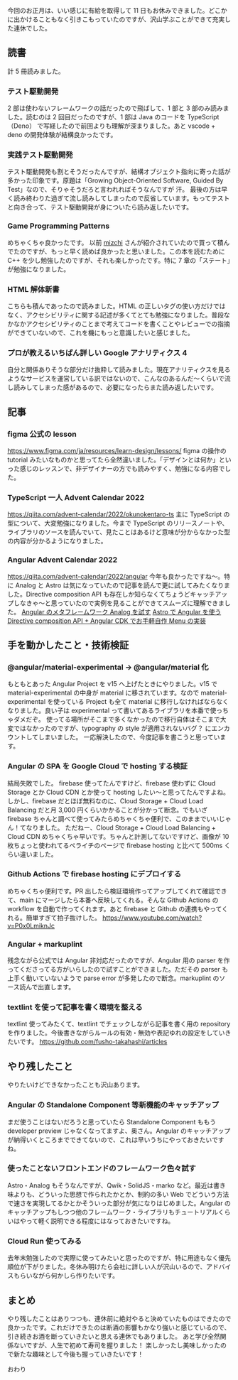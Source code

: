 今回のお正月は、いい感じに有給を取得して 11 日もお休みできました。どこかに出かけることもなく引きこもっていたのですが、沢山学ぶことができて充実した連休でした。

## 読書

計 5 冊読みました。

### テスト駆動開発

2 部は使わないフレームワークの話だったので飛ばして、1 部と 3 部のみ読みました。読むのは 2 回目だったのですが、1 部は Java のコードを TypeScript（Deno） で写経したので前回よりも理解が深まりました。あと vscode + deno の開発体験が結構良かったです。

### 実践テスト駆動開発

テスト駆動開発も割とそうだったんですが、結構オブジェクト指向に寄った話が多かった印象です。原題は「Growing Object-Oriented Software, Guided By Test」なので、そりゃそうだろと言われればそうなんですが 汗。 最後の方は早く読み終わりた過ぎて流し読みしてしまったので反省しています。もってテストと向き合って、テスト駆動開発が身についたら読み返したいです。

### Game Programming Patterns

めちゃくちゃ良かったです。 以前 [mizchi](@mizchi) さんが紹介されていたので買って積んでたのですが、もっと早く読めば良かったと思いました。この本を読むために C++ を少し勉強したのですが、それも楽しかったです。特に 7 章の「ステート」が勉強になりました。

### HTML 解体新書

こちらも積んであったので読みました。HTML の正しいタグの使い方だけではなく、アクセシビリティに関する記述が多くてとても勉強になりました。普段なかなかアクセシビリティのことまで考えてコードを書くことやレビューでの指摘ができていないので、これを機にもっと意識したいと感じました。

### プロが教えるいちばん詳しい Google アナリティクス 4

自分と関係ありそうな部分だけ抜粋して読みました。現在アナリティクスを見るようなサービスを運営している訳ではないので、こんなのあるんだ〜くらいで流し読みしてしまった感があるので、必要になったらまた読み返したいです。

## 記事

### figma 公式の lesson

https://www.figma.com/ja/resources/learn-design/lessons/
figma の操作の tutorial みたいなものかと思ってたら全然違いました。「デザインとは何か」といった感じのレッスンで、非デザイナーの方でも読みやすく、勉強になる内容でした。

### TypeScript 一人 Advent Calendar 2022

https://qiita.com/advent-calendar/2022/okunokentaro-ts
主に TypeScript の型について、大変勉強になりました。今まで TypeScript のリリースノートや、ライブラリのソースを読んでいて、見たことはあるけど意味が分からなかった型の内容が分かるようになりました。

### Angular Advent Calendar 2022

https://qiita.com/advent-calendar/2022/angular
今年も良かったですね〜。特に Analog と Astro は気になっていたので記事を読んで更に試してみたくなりました。Directive composition API も存在しか知らなくてちょうどキャッチアップしなきゃ〜と思っていたので実例を見ることができてスムーズに理解できました。
[Angular のメタフレームワーク Analog を試す](https://zenn.dev/komura_c/articles/455b4a79c6d534)
[Astro で Angular を使う](https://qiita.com/nishitaku/items/3f888da5a695f7b44cc4)
[Directive composition API + Angular CDK でお手軽自作 Menu の実装](https://qiita.com/KOHETs/items/642fb07fe87ca3e9f0cf)

## 手を動かしたこと・技術検証

### @angular/material-experimental -> @angular/material 化

もともとあった Angular Project を v15 へ上げたときにやりました。v15 で material-experimental の中身が material に移されています。なので material-experimental を使っている Project も全て material に移行しなければならなくなりました。良い子は experimental って書いてあるライブラリを本番で使っちゃダメだぞ。
使ってる場所がそこまで多くなかったので移行自体はそこまで大変ではなかったのですが、typography の style が適用されないバグ？ にエンカウントしてしまいました。 一応解決したので、今度記事を書こうと思っています。

### Angular の SPA を Google Cloud で hosting する検証

結局失敗でした。
firebase 使ってたんですけど、firebase 使わずに Cloud Storage とか Cloud CDN とか使って hosting したい〜と思ってたんですよね。しかし、firebase だとほぼ無料なのに、Cloud Storage + Cloud Load Balancing だと月 3,000 円くらいかかることが分かって断念。でもいざ firebase ちゃんと調べて使ってみたらめちゃくちゃ便利で、このままでいいじゃん！てなりました。
ただねー、Cloud Storage + Cloud Load Balancing + Cloud CDN めちゃくちゃ早いです。ちゃんと計測してないですけど、画像が 10 枚ちょっと使われてるペライチのページで firebase hosting と比べて 500ms くらい違いました。

### Github Actions で firebase hosting にデプロイする

めちゃくちゃ便利です。PR 出したら検証環境作ってアップしてくれて確認できて、main にマージしたら本番へ反映してくれる。そんな Github Actions の workflow を自動で作ってくれます。あと firebase と Github の連携もやってくれる。簡単すぎて拍子抜けした。
https://www.youtube.com/watch?v=P0x0LmiknJc

### Angular + markuplint

残念ながら公式では Angular 非対応だったのですが、Angular 用の parser を作ってくださってる方がいらしたので試すことができました。ただその parser も上手く動いていないようで parse error が多発したので断念。markuplint のソース読んで出直します。

### textlint を使って記事を書く環境を整える

textlint 使ってみたくて、textlint でチェックしながら記事を書く用の repository を作りました。今後書きながらルールの有効・無効や表記ゆれの設定をしていきたいです。
https://github.com/fusho-takahashi/articles

## やり残したこと

やりたいけどできなかったことも沢山あります。

### Angular の Standalone Component 等新機能のキャッチアップ

まだ使うことはないだろうと思っていたら Standalone Component ももう developer preview じゃなくなってますよ、奥さん。Angular のキャッチアップが納得いくところまでできてないので、これは早いうちにやっておきたいですね。

### 使ったことないフロントエンドのフレームワーク色々試す

Astro・Analog もそうなんですが、Qwik・SolidJS・marko など。最近は書き味よりも、どういった思想で作られたかとか、制約の多い Web でどういう方法で速さを実現してるかとかそういった部分が気になりはじめました。Angular のキャッチアップもしつつ他のフレームワーク・ライブラリもチュートリアルくらいはやって軽く説明できる程度にはなっておきたいですね。

### Cloud Run 使ってみる

去年末勉強したので実際に使ってみたいと思ったのですが、特に用途もなく優先順位が下がりました。冬休み明けたら会社に詳しい人が沢山いるので、アドバイスもらいながら何かしら作りたいです。

## まとめ

やり残したことはありつつも、連休前に絶対やると決めていたものはできたので良かったです。これだけできたのは断酒の影響もかなり強いと感じているので、引き続きお酒を断っていきたいと思える連休でもありました。
あと学び全然関係ないですが、人生で初めて寿司を握りました！ 楽しかったし美味しかったので新たな趣味として今後も握っていきたいです！

おわり
